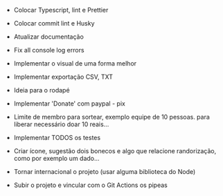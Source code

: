 
- Colocar Typescript, lint e Prettier
- Colocar commit lint e Husky
- Atualizar documentação

- Fix all console log errors

- Implementar o visual de uma forma melhor

- Implementar exportação CSV, TXT
- Ideia para o rodapé
- Implementar 'Donate' com paypal - pix
- Limite de membro para sortear, exemplo equipe de 10 pessoas. para liberar necessário doar 10 reais...

- Implementar TODOS os testes

- Criar ícone, sugestão dois bonecos e algo que relacione randorização, como por exemplo um dado...
- Tornar internacional o projeto (usar alguma biblioteca do Node)

- Subir o projeto e vincular com o Git Actions os pipeas